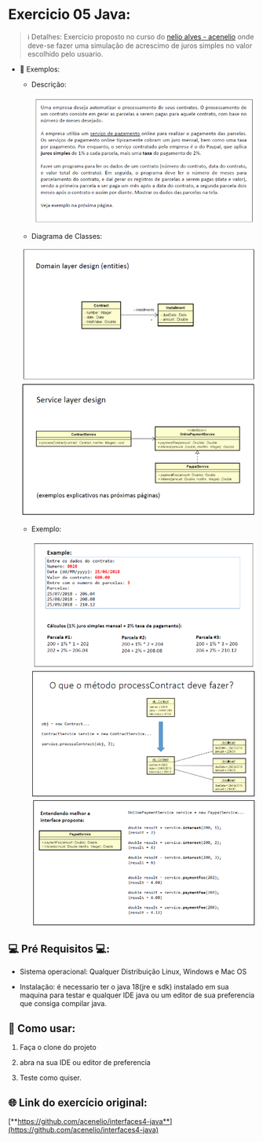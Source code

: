 # Exercicio 05 Java:

> ℹ️ Detalhes: Exercicio proposto no curso do [nelio alves - acenelio](https://github.com/acenelio) onde deve-se fazer uma simulação de acrescimo de juros simples no valor escolhido pelo usuario.

- 👀 Exemplos: 
  
  - Descrição:

    ![Descrição](https://github.com/BrunoSantos98/JavaExercises/blob/main/interfaceExercise/src/img/descricao.png)
  
  - Diagrama de Classes:
  
  ![Diagrama de Classes](https://github.com/BrunoSantos98/JavaExercises/blob/main/interfaceExercise/src/img/diagrama%20de%20classes%2001.png)
  ![Diagrama de Classes](https://github.com/BrunoSantos98/JavaExercises/blob/main/interfaceExercise/src/img/diagrama%20de%20classes%2002.png)
  
  - Exemplo:
  
    ![Exemplo](https://github.com/BrunoSantos98/JavaExercises/blob/main/interfaceExercise/src/img/exemplo.png)
    ![Exemplo](https://github.com/BrunoSantos98/JavaExercises/blob/main/interfaceExercise/src/img/diagrama%20de%20classes%2003.png)
    ![Exemplo](https://github.com/BrunoSantos98/JavaExercises/blob/main/interfaceExercise/src/img/diagrama%20de%20classes%2004.png)
       
## 💻 Pré Requisitos 💻:

- Sistema operacional: Qualquer Distribuição Linux, Windows e Mac OS

- Instalação: é necessario ter o java 18(jre e sdk) instalado em sua maquina para testar e qualquer IDE java ou um editor de sua preferencia que consiga
compilar java.

## 📃 Como usar:

  1. Faça o clone do projeto

  2. abra na sua IDE ou editor de preferencia

  3. Teste como quiser.

## 🌐 Link do exercício original: 

[**https://github.com/acenelio/interfaces4-java**](https://github.com/acenelio/interfaces4-java)
